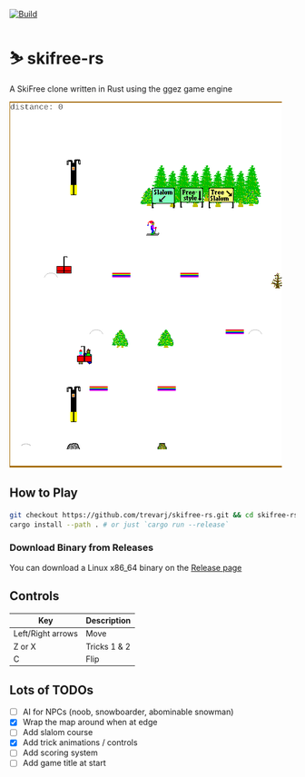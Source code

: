 [![Build](https://github.com/trevarj/skifree-rs/actions/workflows/build.yml/badge.svg)](https://github.com/trevarj/skifree-rs/actions/workflows/build.yml)
# ⛷️ skifree-rs

A SkiFree clone written in Rust using the ggez game engine

![Start of the game v1.0.0](/screenshots/screenshot1.png)

## How to Play

```bash
git checkout https://github.com/trevarj/skifree-rs.git && cd skifree-rs
cargo install --path . # or just `cargo run --release`
```

### Download Binary from Releases

You can download a Linux x86_64 binary on the [Release page](https://github.com/trevarj/skifree-rs/releases)

## Controls

Key | Description
--- |---
Left/Right arrows | Move
Z or X            | Tricks 1 & 2
C                 | Flip

## Lots of TODOs

- [ ] AI for NPCs (noob, snowboarder, abominable snowman)
- [x] Wrap the map around when at edge
- [ ] Add slalom course
- [x] Add trick animations / controls
- [ ] Add scoring system
- [ ] Add game title at start
